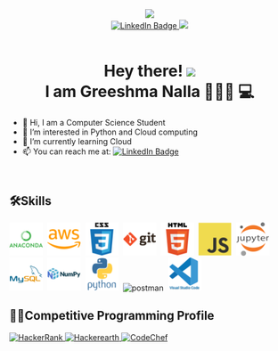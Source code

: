 <div id="header" align="center">
  <img src="https://media.giphy.com/media/paTz7UZbPfTZFRYnnB/giphy.gif" width="100"/>
</div>

<div id="badges" align="center">
    <a href="https://www.linkedin.com/in/greeshma-nalla/">
    <img src="https://img.shields.io/badge/LinkedIn-blue?logo=linkedin&logoColor=white&style=for-the-badge" alt="LinkedIn Badge"/>
    </a>
    <a href="mailto:nallagreeshma123@gmail.com">
    <img src=https://img.shields.io/badge/Gmail-D14836?style=for-the-badge&logo=gmail&logoColor=white />
  </a>  
</div>


<br>
<h1 align="center">
  Hey there!
  <img src="https://media.giphy.com/media/hvRJCLFzcasrR4ia7z/giphy.gif" width="30px"/><br>
  I am Greeshma Nalla 👩🏻‍💻 💻
</h1>

- 👋 Hi, I am a Computer Science Student
- 👀 I’m interested in Python and Cloud computing
- 🌱 I’m currently learning Cloud
- 📫 You can reach me at:  <a href="https://www.linkedin.com/in/greeshma-nalla/">
    <img src="https://img.shields.io/badge/-blue?logo=linkedin&logoColor=white" alt="LinkedIn Badge"/>
    </a>
<br>
<b><h2>🛠️Skills</h2></b>
<div>
<img src="https://github.com/devicons/devicon/blob/master/icons/anaconda/anaconda-original-wordmark.svg" title="Anaconda" alt="Anaconda" width="60" height="60"/>&nbsp;
<img src="https://github.com/devicons/devicon/blob/master/icons/amazonwebservices/amazonwebservices-plain-wordmark.svg" title="AWS" alt="AWS" width="60" height="60"/>&nbsp;  
<img src="https://github.com/devicons/devicon/blob/master/icons/css3/css3-original-wordmark.svg" title="css3" alt="css3" width="60" height="60"/>&nbsp;
<img src="https://github.com/devicons/devicon/blob/master/icons/git/git-original-wordmark.svg" title="git" alt="git" width="60" height="60"/>&nbsp;
<img src="https://github.com/devicons/devicon/blob/master/icons/html5/html5-original-wordmark.svg" title="html5" alt="html5" width="60" height="60"/>&nbsp;
<img src="https://github.com/devicons/devicon/blob/master/icons/javascript/javascript-original.svg" title="javascript" alt="javascript" width="60" height="60"/>&nbsp;
<img src="https://github.com/devicons/devicon/blob/master/icons/jupyter/jupyter-original-wordmark.svg" title="jupyter" alt="jupyter" width="60" height="60"/>&nbsp;
<img src="https://github.com/devicons/devicon/blob/master/icons/mysql/mysql-original-wordmark.svg" title="mysql" alt="mysql" width="60" height="60"/>&nbsp;
<img src="https://github.com/devicons/devicon/blob/master/icons/numpy/numpy-original-wordmark.svg" title="numpy" alt="numpy" width="60" height="60"/>&nbsp;
<img src="https://github.com/devicons/devicon/blob/master/icons/python/python-original-wordmark.svg" title="python" alt="python" width="60" height="60"/>&nbsp;
<img src="https://camo.githubusercontent.com/93b32389bf746009ca2370de7fe06c3b5146f4c99d99df65994f9ced0ba41685/68747470733a2f2f7777772e766563746f726c6f676f2e7a6f6e652f6c6f676f732f676574706f73746d616e2f676574706f73746d616e2d69636f6e2e737667" title="postman" alt="postman" width="60" height="60"/>&nbsp;  
<img src="https://github.com/devicons/devicon/blob/master/icons/vscode/vscode-original-wordmark.svg" title="vscode" alt="vscode" width="60" height="60"/>&nbsp;
</div>

<b><h2>👩‍💻Competitive Programming Profile</h2></b>

<a href="https://www.hackerrank.com/greeshmanalla" target="_blank">
<img src="https://camo.githubusercontent.com/e4ce38f060a7c4a81306e9db3e07a89c092217a9f04a6ca4c5f7e247a4368283/68747470733a2f2f696d672e736869656c64732e696f2f62616467652f2d6861636b657272616e6b2d3763666330303f7374796c653d666c6174266c6162656c436f6c6f723d376366633030266c6f676f3d6861636b657272616e6b266c6f676f436f6c6f723d7768697465" alt="HackerRank" data-canonical-src="https://img.shields.io/badge/-HackerRank-7cfc00?style=flat&amp;labelColor=7cfc00&amp;logo=HackerRank&amp;logoColor=white" style="max-width: 100%;">
</a>

<a href="https://www.hackerearth.com/@greeshma141" rel="nofollow" target="_blank">
<img src="https://camo.githubusercontent.com/2cfd4454bcfb54ba717a8c89ce4fd8c23f24347150da4077951d664581d342de/68747470733a2f2f696d672e736869656c64732e696f2f62616467652f2d4861636b657265617274682d6666386330303f7374796c653d666c6174266c6162656c436f6c6f723d666638633030266c6f676f3d4861636b65726561727468266c6f676f436f6c6f723d7768697465" alt="Hackerearth" data-canonical-src="https://img.shields.io/badge/-Hackerearth-ff8c00?style=flat&amp;labelColor=ff8c00&amp;logo=Hackerearth&amp;logoColor=white" style="max-width: 100%;">
</a>

<a href="https://www.codechef.com/users/greeshma_n" rel="nofollow" target="_blank">
<img src="https://camo.githubusercontent.com/8d888e9ff67a613c4cd9883e185d8f128aebde330b10e3040afc99ad0f4ed67a/68747470733a2f2f696d672e736869656c64732e696f2f62616467652f2d436f6465636865662d3930393039303f7374796c653d666c6174266c6162656c436f6c6f723d393039303930266c6f676f3d436f646563686566266c6f676f436f6c6f723d7768697465" alt="CodeChef" data-canonical-src="https://img.shields.io/badge/-Codechef-654321?style=flat&amp;labelColor=654321&amp;logo=CodeChef&amp;logoColor=white" style="max-width: 100%;">
</a>
<br>
</a>
<div id="badges" align="center">
<img src="https://komarev.com/ghpvc/?username=Greeshmanalla&style=flat-square&color=blue" alt=""/>
</div>

